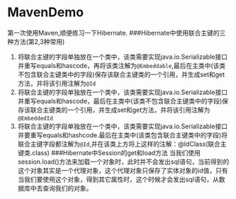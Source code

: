 # MavenDemo
第一次使用Maven,顺便练习一下Hibernate.
###Hibernate中使用联合主键的三种方法(第2,3种常用)
1. 将联合主键的字段单独放在一个类中，该类需要实现java.io.Serializable接口并重写equals和hascode，再将该类注解为```@Embeddable```,最后在主类中(该类不包含联合主键类中的字段)保存该联合主键类的一个引用，并生成set和get方法，并将该引用注解为```@Id```
2. 将联合主键的字段单独放在一个类中，该类需要实现java.io.Serializable接口并重写equals和hascode，最后在主类中(该类不包含联合主键类中的字段)保存该联合主键类的一个引用，并生成set和get方法，并将该引用注解为```@EmbeddedId```
3. 将联合主键的字段单独放在一个类中，该类需要实现java.io.Serializable接口并要重写equals和hashcode.最后在主类中(该类包含联合主键类中的字段)将联合主键字段都注解为```@Id```,并在该类上方将上这样的注解：@IdClass(联合主键类.class)
###Hibernate中Session的get和load方法
当我们使用session.load()方法来加载一个对象时，此时并不会发出sql语句，当前得到的这个对象其实是一个代理对象，这个代理对象只保存了实体对象的id值，只有当我们要使用这个对象，得到其它属性时，这个时候才会发出sql语句，从数据库中去查询我们的对象。

